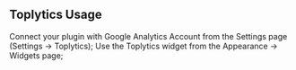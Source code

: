 ## Toplytics Usage

Connect your plugin with Google Analytics Account from the Settings page (Settings -> Toplytics); Use the Toplytics widget from the Appearance -> Widgets page;
